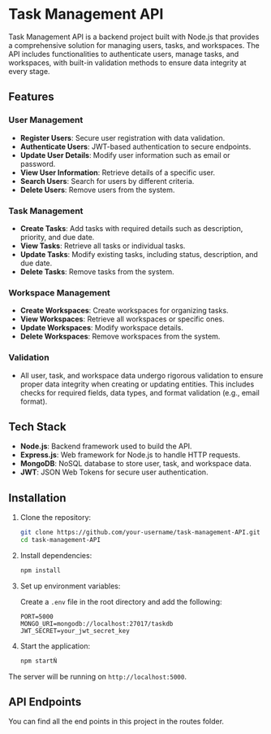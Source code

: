 # Task Management API

Task Management API is a backend project built with Node.js that provides a comprehensive solution for managing users, tasks, and workspaces. The API includes functionalities to authenticate users, manage tasks, and workspaces, with built-in validation methods to ensure data integrity at every stage.

## Features

### User Management
- **Register Users**: Secure user registration with data validation.
- **Authenticate Users**: JWT-based authentication to secure endpoints.
- **Update User Details**: Modify user information such as email or password.
- **View User Information**: Retrieve details of a specific user.
- **Search Users**: Search for users by different criteria.
- **Delete Users**: Remove users from the system.

### Task Management
- **Create Tasks**: Add tasks with required details such as description, priority, and due date.
- **View Tasks**: Retrieve all tasks or individual tasks.
- **Update Tasks**: Modify existing tasks, including status, description, and due date.
- **Delete Tasks**: Remove tasks from the system.

### Workspace Management
- **Create Workspaces**: Create workspaces for organizing tasks.
- **View Workspaces**: Retrieve all workspaces or specific ones.
- **Update Workspaces**: Modify workspace details.
- **Delete Workspaces**: Remove workspaces from the system.

### Validation
- All user, task, and workspace data undergo rigorous validation to ensure proper data integrity when creating or updating entities. This includes checks for required fields, data types, and format validation (e.g., email format).

## Tech Stack

- **Node.js**: Backend framework used to build the API.
- **Express.js**: Web framework for Node.js to handle HTTP requests.
- **MongoDB**: NoSQL database to store user, task, and workspace data.
- **JWT**: JSON Web Tokens for secure user authentication.

## Installation

1. Clone the repository:

    ```bash
    git clone https://github.com/your-username/task-management-API.git
    cd task-management-API
    ```

2. Install dependencies:

    ```bash
    npm install
    ```

3. Set up environment variables:

    Create a `.env` file in the root directory and add the following:

    ```env
    PORT=5000
    MONGO_URI=mongodb://localhost:27017/taskdb
    JWT_SECRET=your_jwt_secret_key
    ```

4. Start the application:

    ```bash
    npm startÑ
    ```

The server will be running on `http://localhost:5000`.

## API Endpoints

You can find all the end points  in this project in the routes folder.
